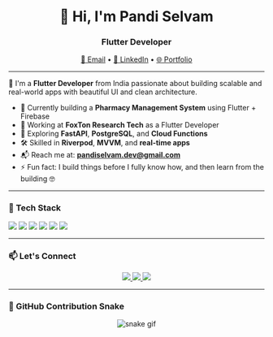 <!-- Trigger GitHub Actions -->

<h1 align="center">👋 Hi, I'm Pandi Selvam</h1>
<h3 align="center">Flutter Developer</h3>

<p align="center">
  <a href="mailto:rpandiselvam07@gmail.com">📧 Email</a> •
  <a href="https://www.linkedin.com/in/pandiselvam-r-316928250/">💼 LinkedIn</a> •
  <a href="https://pandiselvam-portfolio.web.app/">🌐 Portfolio</a>
</p>

---

🚀 I'm a **Flutter Developer** from India passionate about building scalable and real-world apps with beautiful UI and clean architecture.

- 🔭 Currently building a **Pharmacy Management System** using Flutter + Firebase
- 💼 Working at **FoxTon Research Tech** as a Flutter Developer
- 🧠 Exploring **FastAPI**, **PostgreSQL**, and **Cloud Functions**
- 🛠 Skilled in **Riverpod**, **MVVM**, and **real-time apps**
- 📬 Reach me at: **pandiselvam.dev@gmail.com**
- ⚡ Fun fact: I build things before I fully know how, and then learn from the building 🤓

---

### 🧰 Tech Stack
<p align="left">
  <img src="https://img.shields.io/badge/Dart-0175C2?style=for-the-badge&logo=dart&logoColor=white"/>
  <img src="https://img.shields.io/badge/Flutter-02569B?style=for-the-badge&logo=flutter&logoColor=white"/>
  <img src="https://img.shields.io/badge/Firebase-FFCA28?style=for-the-badge&logo=firebase&logoColor=black"/>
  <img src="https://img.shields.io/badge/FastAPI-009688?style=for-the-badge&logo=fastapi&logoColor=white"/>
  <img src="https://img.shields.io/badge/PostgreSQL-336791?style=for-the-badge&logo=postgresql&logoColor=white"/>
  <img src="https://img.shields.io/badge/Git-F05032?style=for-the-badge&logo=git&logoColor=white"/>
</p>

---

### 📫 Let's Connect
<p align="center">
  <a href="https://linkedin.com/in/pandiselvam-r-316928250">
    <img src="https://img.shields.io/badge/LinkedIn-blue?style=for-the-badge&logo=linkedin&logoColor=white" />
  </a>
  <a href="mailto:rpandiselvam07@gmail.com">
    <img src="https://img.shields.io/badge/Gmail-red?style=for-the-badge&logo=gmail&logoColor=white" />
  </a>
  <a href="https://pandiselvam-portfolio.web.app">
    <img src="https://img.shields.io/badge/Portfolio-black?style=for-the-badge&logo=google-chrome&logoColor=white" />
  </a>
</p>

---

### 🐍 GitHub Contribution Snake
<p align="center">
  <img src="https://github.com/Pandiselvam07/Pandiselvam07/raw/output/github-contribution-grid-snake.svg" alt="snake gif" />
</p>
